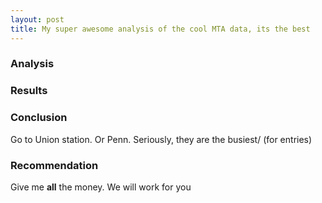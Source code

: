 ```yaml
---
layout: post
title: My super awesome analysis of the cool MTA data, its the best
---
```


### Analysis

### Results

### Conclusion

Go to Union station. Or Penn. Seriously, they are the busiest/
(for entries)

### Recommendation

Give me **all** the money. We will work for you